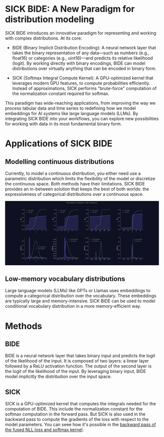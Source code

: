 # SICK BIDE: A New Paradigm for distribution modeling
SICK BIDE introduces an innovative paradigm for representing and working with complex distributions. At its core:

* BIDE (Binary Implicit Distribution Encoding): A neural network layer that takes the binary representation of any data—such as numbers (e.g., float16) or categories (e.g., uint16)—and predicts its relative likelihood (logit). By working directly with binary encodings, BIDE can model distributions over virtually anything that can be encoded in binary form.

* SICK (Softmax Integral Compute Kernel): A GPU-optimized kernel that leverages modern GPU features, to compute probabilities efficiently. Instead of approximations, SICK performs "brute-force" computation of the normalization constant required for softmax.

This paradigm has wide-reaching applications, from improving the way we process tabular data and time series to redefining how we model embeddings for AI systems like large language models (LLMs). By integrating SICK BIDE into your workflows, you can explore new possibilities for working with data in its most fundamental binary form.

# Applications of SICK BIDE

## Modelling continuous distributions
Currently, to model a continuous distribution, you either need use a parametric distribution which limits the flexibility of the model or discretize the continuous space. Both methods have their limitations. SICK BIDE provides an in-between solution that keeps the best of both worlds: the expressiveness of categorical distributions over a continuous space.

![Continuous distribution](assets/continuous_distribution.gif)

## Low-memory vocabulary distributions
Large language models (LLMs) like GPTs or Llamas uses embeddings to compute a categorical distribution over the vocabulary. These embeddings are typically large and memory-intensive. SICK BIDE can be used to model conditional vocabulary distribution in a more memory-efficient way.

# Methods

## BIDE
BIDE is a neural network layer that takes binary input and predicts the logit of the likelihood of the input. It is composed of two layers: a linear layer followed by a ReLU activation function. The output of the second layer is the logit of the likelihood of the input. By leveraging binary input, BIDE model implicitly the distribution over the input space.

## SICK
SICK is a GPU-optimized kernel that computes the integrals needed for the computation of BIDE. This include the normalization constant for the softmax computation in the forward pass. But SICK is also used in the backward pass to compute the gradients of the loss with respect to the model parameters. You can seee how it's possible in the [backward pass of the fused NLL loss and softmax kernel](docs/sick_nll_kernel_bwd.md).